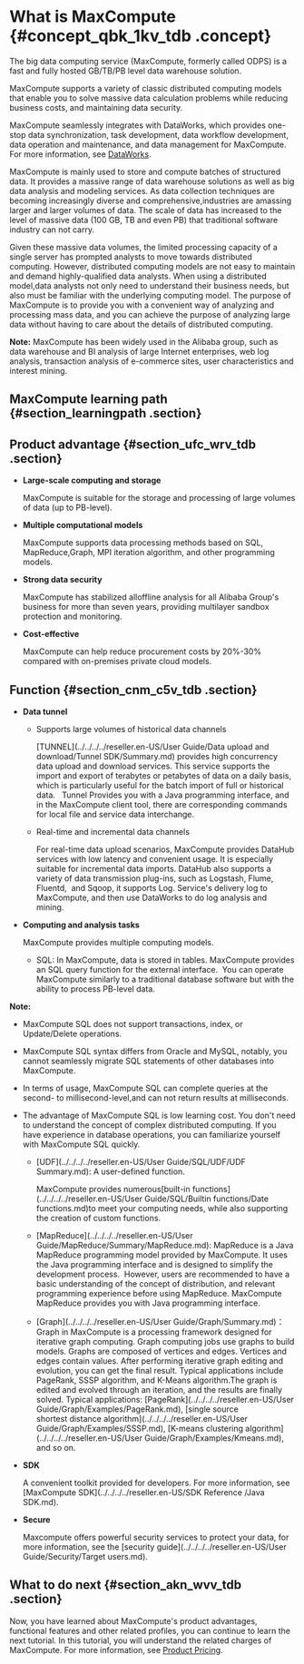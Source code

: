 # What is MaxCompute {#concept_qbk_1kv_tdb .concept}

The big data computing service \(MaxCompute, formerly called ODPS\) is a fast and fully hosted GB/TB/PB level data warehouse solution. 

MaxCompute supports a variety of classic distributed computing models that enable you to solve massive data calculation problems while reducing business costs, and maintaining data security.

MaxCompute seamlessly integrates with DataWorks, which provides one-stop data synchronization, task development, data workflow development, data operation and maintenance, and data management for MaxCompute. For more information, see [DataWorks](https://www.alibabacloud.com/help/doc-detail/30256.htm).

MaxCompute is mainly used to store and compute batches of structured data. It provides a massive range of data warehouse solutions as well as big data analysis and modeling services. As data collection techniques are becoming increasingly diverse and comprehensive,industries are amassing larger and larger volumes of data. The scale of data has increased to the level of massive data \(100 GB, TB and even PB\) that traditional software industry can not carry.

Given these massive data volumes, the limited processing capacity of a single server has prompted analysts to move towards distributed computing. However, distributed computing models are not easy to maintain and demand highly-qualified data analysts. When using a distributed model,data analysts not only need to understand their business needs, but also must be familiar with the underlying computing model. The purpose of MaxCompute is to provide you with a convenient way of analyzing and processing mass data, and you can achieve the purpose of analyzing large data without having to care about the details of distributed computing.

**Note:** MaxCompute has been widely used in the Alibaba group, such as data warehouse and BI analysis of large Internet enterprises, web log analysis, transaction analysis of e-commerce sites, user characteristics and interest mining.

## MaxCompute learning path {#section_learningpath .section}

## Product advantage {#section_ufc_wrv_tdb .section}

-   **Large-scale computing and storage**

    MaxCompute is suitable for the storage and processing of large volumes of data \(up to PB-level\).

-   **Multiple computational models**

    MaxCompute supports data processing methods based on SQL, MapReduce,Graph, MPI iteration algorithm, and other programming models.

-   **Strong data security**

    MaxCompute has stabilized alloffline analysis for all Alibaba Group's business for more than seven years, providing multilayer sandbox protection and monitoring.

-   **Cost-effective**

    MaxCompute can help reduce procurement costs by 20%-30% compared with on-premises private cloud models.


## Function {#section_cnm_c5v_tdb .section}

-   **Data tunnel**
    -   Supports large volumes of historical data channels

        [TUNNEL](../../../../reseller.en-US/User Guide/Data upload and download/Tunnel SDK/Summary.md) provides high concurrency data upload and download services. This service supports the import and export of terabytes or petabytes of data on a daily basis, which is particularly useful for the batch import of full or historical data.   Tunnel Provides you with a Java programming interface, and in the MaxCompute client tool, there are corresponding commands for local file and service data interchange.

    -   Real-time and incremental data channels

        For real-time data upload scenarios, MaxCompute provides DataHub services with low latency and convenient usage. It is especially suitable for incremental data imports. DataHub also supports a variety of data transmission plug-ins, such as Logstash, Flume, Fluentd,  and Sqoop, it supports Log. Service's delivery log to MaxCompute, and then use DataWorks to do log analysis and mining.

-   **Computing and analysis tasks**

    MaxCompute provides multiple computing models.

    -   SQL: In MaxCompute, data is stored in tables. MaxCompute provides an SQL query function for the external interface.  You can operate MaxCompute similarly to a traditional database software but with the ability to process PB-level data.

**Note:** 

-   MaxCompute SQL does not support transactions, index, or Update/Delete operations.
-   MaxCompute SQL syntax differs from Oracle and MySQL, notably, you cannot seamlessly migrate SQL statements of other databases into MaxCompute. 
-   In terms of usage, MaxCompute SQL can complete queries at the second- to millisecond-level,and can not return results at milliseconds.
-   The advantage of MaxCompute SQL is low learning cost. You don't need to understand the concept of complex distributed computing. If you have experience in database operations, you can familiarize yourself with MaxCompute SQL quickly.
    -   [UDF](../../../../reseller.en-US/User Guide/SQL/UDF/UDF Summary.md): A user-defined function.

        MaxCompute provides numerous[built-in functions](../../../../reseller.en-US/User Guide/SQL/Builtin functions/Date functions.md)to meet your computing needs, while also supporting the creation of custom functions.

    -   [MapReduce](../../../../reseller.en-US/User Guide/MapReduce/Summary/MapReduce.md): MapReduce is a Java MapReduce programming model provided by MaxCompute. It uses the Java programming interface and is designed to simplify the development process.  However, users are recommended to have a basic understanding of the concept of distribution, and relevant programming experience before using MapReduce. MaxCompute MapReduce provides you with Java programming interface.
    -   [Graph](../../../../reseller.en-US/User Guide/Graph/Summary.md)：Graph in MaxCompute is a processing framework designed for iterative graph computing. Graph computing jobs use graphs to build models. Graphs are composed of vertices and edges. Vertices and edges contain values. After performing iterative graph editing and evolution, you can get the final result. Typical applications include PageRank, SSSP algorithm, and K-Means algorithm.The graph is edited and evolved through an iteration, and the results are finally solved. Typical applications: [PageRank](../../../../reseller.en-US/User Guide/Graph/Examples/PageRank.md), [single source shortest distance algorithm](../../../../reseller.en-US/User Guide/Graph/Examples/SSSP.md), [K-means clustering algorithm](../../../../reseller.en-US/User Guide/Graph/Examples/Kmeans.md), and so on.
-   **SDK**

    A convenient toolkit provided for developers. For more information, see [MaxCompute SDK](../../../../reseller.en-US/SDK Reference /Java SDK.md).

-   **Secure**

    Maxcompute offers powerful security services to protect your data, for more information, see the [security guide](../../../../reseller.en-US/User Guide/Security/Target users.md).


## What to do next {#section_akn_wvv_tdb .section}

Now, you have learned about MaxCompute's product advantages, functional features and other related profiles, you can continue to learn the next tutorial. In this tutorial, you will understand the related charges of MaxCompute. For more information, see [Product Pricing](https://www.alibabacloud.com/help/doc-detail/74873.htm).


